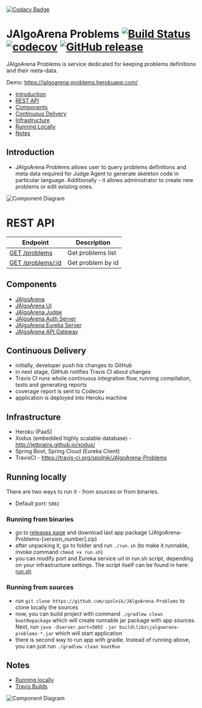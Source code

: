 [![Codacy Badge](https://api.codacy.com/project/badge/Grade/f2ca45a58c8949c2a86ef763c56d8eb3)](https://www.codacy.com/app/jacek-spolnik/JAlgoArena-Problems?utm_source=github.com&utm_medium=referral&utm_content=spolnik/JAlgoArena-Problems&utm_campaign=badger)
# JAlgoArena Problems [![Build Status](https://travis-ci.org/spolnik/JAlgoArena-Problems.svg?branch=master)](https://travis-ci.org/spolnik/JAlgoArena-Problems) [![codecov](https://codecov.io/gh/spolnik/JAlgoArena-Problems/branch/master/graph/badge.svg)](https://codecov.io/gh/spolnik/JAlgoArena-Problems) [![GitHub release](https://img.shields.io/github/release/spolnik/jalgoarena-problems.svg)]()

JAlgoArena Problems is service dedicated for keeping problems definitions and their meta-data.

Demo: https://jalgoarena-problems.herokuapp.com/

- [Introduction](#introduction)
- [REST API](#rest-api)
- [Components](#components)
- [Continuous Delivery](#continuous-delivery)
- [Infrastructure](#infrastructure)
- [Running Locally](#running-locally)
- [Notes](#notes)

## Introduction

- JAlgoArena Problems allows user to query problems definitions and meta data required for Judge Agent to generate skeleton code in particular language. Additionally - it allows administrator to create new problems or edit existing ones.

![Component Diagram](https://github.com/spolnik/JAlgoArena-Problems/raw/master/design/component_diagram.png)

# REST API

| Endpoint | Description |
| ---- | --------------- |
| [GET /problems](https://jalgoarena-problems.herokuapp.com/problems) | Get problems list |
| [GET /problems/:id](https://jalgoarena-problems.herokuapp.com/problems/fib) | Get problem by id |

## Components

- [JAlgoArena](https://github.com/spolnik/JAlgoArena)
- [JAlgoArena UI](https://github.com/spolnik/JAlgoArena-UI)
- [JAlgoArena Judge](https://github.com/spolnik/JAlgoArena-Judge)
- [JAlgoArena Auth Server](https://github.com/spolnik/JAlgoArena-Auth)
- [JAlgoArena Eureka Server](https://github.com/spolnik/JAlgoArena-Eureka)
- [JAlgoArena API Gateway](https://github.com/spolnik/JAlgoArena-API)

## Continuous Delivery

- initially, developer push his changes to GitHub
- in next stage, GitHub notifies Travis CI about changes
- Travis CI runs whole continuous integration flow, running compilation, tests and generating reports
- coverage report is sent to Codecov
- application is deployed into Heroku machine

## Infrastructure

- Heroku (PaaS)
- Xodus (embedded highly scalable database) - http://jetbrains.github.io/xodus/
- Spring Boot, Spring Cloud (Eureka Client)
- TravisCI - https://travis-ci.org/spolnik/JAlgoArena-Problems

## Running locally

There are two ways to run it - from sources or from binaries.
- Default port: `5002`

### Running from binaries
- go to [releases page](https://github.com/spolnik/JAlgoArena-Problems/releases) and download last app package (JAlgoArena-Problems-[version_number].zip)
- after unpacking it, go to folder and run `./run.sh` (to make it runnable, invoke command `chmod +x run.sh`)
- you can modify port and Eureka service url in run.sh script, depending on your infrastructure settings. The script itself can be found in here: [run.sh](run.sh)

### Running from sources
- run `git clone https://github.com/spolnik/JAlgoArena-Problems` to clone locally the sources
- now, you can build project with command `./gradlew clean bootRepackage` which will create runnable jar package with app sources. Next, run `java -Dserver.port=5002 -jar build\libs\jalgoarena-problems-*.jar` which will start application
- there is second way to run app with gradle. Instead of running above, you can just run `./gradlew clean bootRun`

## Notes
- [Running locally](https://github.com/spolnik/jalgoarena/wiki)
- [Travis Builds](https://travis-ci.org/spolnik)

![Component Diagram](https://github.com/spolnik/JAlgoArena/raw/master/design/JAlgoArena_Logo.png)
